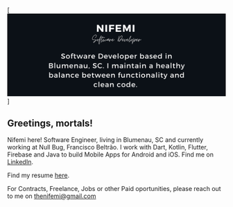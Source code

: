 [![Header](https://raw.githubusercontent.com/thenifemi/thenifemi/master/nifemi-banner.png "Header")]

## Greetings, mortals!

Nifemi here! Software Engineer, living in Blumenau, SC and currently working at Null Bug, Francisco Beltrão. I work with Dart, Kotlin, Flutter, Firebase and Java to build Mobile Apps for Android and iOS. Find me on [LinkedIn](https://www.linkedin.com/in/nifemii).

Find my resume [here](https://github.com/thenifemi/thenifemi/blob/master/Nifemi-Diffu-Resume-2021.pdf).

For Contracts, Freelance, Jobs or other Paid oportunities, please reach out to me on thenifemi@gmail.com
